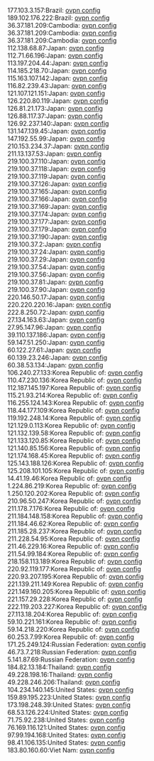 177.103.3.157:Brazil: [ovpn config](vpn/177_103_3_157.ovpn)  
189.102.176.222:Brazil: [ovpn config](vpn/189_102_176_222.ovpn)  
36.37.181.209:Cambodia: [ovpn config](vpn/36_37_181_209.ovpn)  
36.37.181.209:Cambodia: [ovpn config](vpn/36_37_181_209.ovpn)  
36.37.181.209:Cambodia: [ovpn config](vpn/36_37_181_209.ovpn)  
112.138.68.87:Japan: [ovpn config](vpn/112_138_68_87.ovpn)  
112.71.66.196:Japan: [ovpn config](vpn/112_71_66_196.ovpn)  
113.197.204.44:Japan: [ovpn config](vpn/113_197_204_44.ovpn)  
114.185.218.70:Japan: [ovpn config](vpn/114_185_218_70.ovpn)  
115.163.107.142:Japan: [ovpn config](vpn/115_163_107_142.ovpn)  
116.82.239.43:Japan: [ovpn config](vpn/116_82_239_43.ovpn)  
121.107.121.151:Japan: [ovpn config](vpn/121_107_121_151.ovpn)  
126.220.80.119:Japan: [ovpn config](vpn/126_220_80_119.ovpn)  
126.81.21.173:Japan: [ovpn config](vpn/126_81_21_173.ovpn)  
126.88.117.37:Japan: [ovpn config](vpn/126_88_117_37.ovpn)  
126.92.237.140:Japan: [ovpn config](vpn/126_92_237_140.ovpn)  
131.147.139.45:Japan: [ovpn config](vpn/131_147_139_45.ovpn)  
147.192.55.99:Japan: [ovpn config](vpn/147_192_55_99.ovpn)  
210.153.234.37:Japan: [ovpn config](vpn/210_153_234_37.ovpn)  
211.13.137.53:Japan: [ovpn config](vpn/211_13_137_53.ovpn)  
219.100.37.110:Japan: [ovpn config](vpn/219_100_37_110.ovpn)  
219.100.37.118:Japan: [ovpn config](vpn/219_100_37_118.ovpn)  
219.100.37.119:Japan: [ovpn config](vpn/219_100_37_119.ovpn)  
219.100.37.126:Japan: [ovpn config](vpn/219_100_37_126.ovpn)  
219.100.37.165:Japan: [ovpn config](vpn/219_100_37_165.ovpn)  
219.100.37.166:Japan: [ovpn config](vpn/219_100_37_166.ovpn)  
219.100.37.169:Japan: [ovpn config](vpn/219_100_37_169.ovpn)  
219.100.37.174:Japan: [ovpn config](vpn/219_100_37_174.ovpn)  
219.100.37.177:Japan: [ovpn config](vpn/219_100_37_177.ovpn)  
219.100.37.179:Japan: [ovpn config](vpn/219_100_37_179.ovpn)  
219.100.37.190:Japan: [ovpn config](vpn/219_100_37_190.ovpn)  
219.100.37.2:Japan: [ovpn config](vpn/219_100_37_2.ovpn)  
219.100.37.24:Japan: [ovpn config](vpn/219_100_37_24.ovpn)  
219.100.37.29:Japan: [ovpn config](vpn/219_100_37_29.ovpn)  
219.100.37.54:Japan: [ovpn config](vpn/219_100_37_54.ovpn)  
219.100.37.56:Japan: [ovpn config](vpn/219_100_37_56.ovpn)  
219.100.37.81:Japan: [ovpn config](vpn/219_100_37_81.ovpn)  
219.100.37.90:Japan: [ovpn config](vpn/219_100_37_90.ovpn)  
220.146.50.17:Japan: [ovpn config](vpn/220_146_50_17.ovpn)  
220.220.220.16:Japan: [ovpn config](vpn/220_220_220_16.ovpn)  
222.8.250.72:Japan: [ovpn config](vpn/222_8_250_72.ovpn)  
27.134.163.63:Japan: [ovpn config](vpn/27_134_163_63.ovpn)  
27.95.147.96:Japan: [ovpn config](vpn/27_95_147_96.ovpn)  
39.110.137.186:Japan: [ovpn config](vpn/39_110_137_186.ovpn)  
59.147.51.250:Japan: [ovpn config](vpn/59_147_51_250.ovpn)  
60.122.27.61:Japan: [ovpn config](vpn/60_122_27_61.ovpn)  
60.139.23.246:Japan: [ovpn config](vpn/60_139_23_246.ovpn)  
60.38.53.134:Japan: [ovpn config](vpn/60_38_53_134.ovpn)  
106.240.27.133:Korea Republic of: [ovpn config](vpn/106_240_27_133.ovpn)  
110.47.230.136:Korea Republic of: [ovpn config](vpn/110_47_230_136.ovpn)  
112.187.145.197:Korea Republic of: [ovpn config](vpn/112_187_145_197.ovpn)  
115.21.93.214:Korea Republic of: [ovpn config](vpn/115_21_93_214.ovpn)  
116.255.124.143:Korea Republic of: [ovpn config](vpn/116_255_124_143.ovpn)  
118.44.177.109:Korea Republic of: [ovpn config](vpn/118_44_177_109.ovpn)  
119.192.248.14:Korea Republic of: [ovpn config](vpn/119_192_248_14.ovpn)  
121.129.0.113:Korea Republic of: [ovpn config](vpn/121_129_0_113.ovpn)  
121.132.139.58:Korea Republic of: [ovpn config](vpn/121_132_139_58.ovpn)  
121.133.120.85:Korea Republic of: [ovpn config](vpn/121_133_120_85.ovpn)  
121.140.85.156:Korea Republic of: [ovpn config](vpn/121_140_85_156.ovpn)  
121.174.168.45:Korea Republic of: [ovpn config](vpn/121_174_168_45.ovpn)  
125.143.188.126:Korea Republic of: [ovpn config](vpn/125_143_188_126.ovpn)  
125.208.101.105:Korea Republic of: [ovpn config](vpn/125_208_101_105.ovpn)  
14.41.19.46:Korea Republic of: [ovpn config](vpn/14_41_19_46.ovpn)  
1.224.86.219:Korea Republic of: [ovpn config](vpn/1_224_86_219.ovpn)  
1.250.120.202:Korea Republic of: [ovpn config](vpn/1_250_120_202.ovpn)  
210.96.50.247:Korea Republic of: [ovpn config](vpn/210_96_50_247.ovpn)  
211.178.7.176:Korea Republic of: [ovpn config](vpn/211_178_7_176.ovpn)  
211.184.148.158:Korea Republic of: [ovpn config](vpn/211_184_148_158.ovpn)  
211.184.46.62:Korea Republic of: [ovpn config](vpn/211_184_46_62.ovpn)  
211.185.28.237:Korea Republic of: [ovpn config](vpn/211_185_28_237.ovpn)  
211.228.54.95:Korea Republic of: [ovpn config](vpn/211_228_54_95.ovpn)  
211.46.229.16:Korea Republic of: [ovpn config](vpn/211_46_229_16.ovpn)  
211.54.99.184:Korea Republic of: [ovpn config](vpn/211_54_99_184.ovpn)  
218.158.113.189:Korea Republic of: [ovpn config](vpn/218_158_113_189.ovpn)  
220.92.119.177:Korea Republic of: [ovpn config](vpn/220_92_119_177.ovpn)  
220.93.207.195:Korea Republic of: [ovpn config](vpn/220_93_207_195.ovpn)  
221.139.211.149:Korea Republic of: [ovpn config](vpn/221_139_211_149.ovpn)  
221.149.160.205:Korea Republic of: [ovpn config](vpn/221_149_160_205.ovpn)  
221.157.29.228:Korea Republic of: [ovpn config](vpn/221_157_29_228.ovpn)  
222.119.203.227:Korea Republic of: [ovpn config](vpn/222_119_203_227.ovpn)  
27.113.18.204:Korea Republic of: [ovpn config](vpn/27_113_18_204.ovpn)  
59.10.221.161:Korea Republic of: [ovpn config](vpn/59_10_221_161.ovpn)  
59.14.218.220:Korea Republic of: [ovpn config](vpn/59_14_218_220.ovpn)  
60.253.7.99:Korea Republic of: [ovpn config](vpn/60_253_7_99.ovpn)  
171.25.249.124:Russian Federation: [ovpn config](vpn/171_25_249_124.ovpn)  
46.73.7.218:Russian Federation: [ovpn config](vpn/46_73_7_218.ovpn)  
5.141.87.69:Russian Federation: [ovpn config](vpn/5_141_87_69.ovpn)  
184.82.13.184:Thailand: [ovpn config](vpn/184_82_13_184.ovpn)  
49.228.198.16:Thailand: [ovpn config](vpn/49_228_198_16.ovpn)  
49.228.246.206:Thailand: [ovpn config](vpn/49_228_246_206.ovpn)  
104.234.140.145:United States: [ovpn config](vpn/104_234_140_145.ovpn)  
159.89.195.223:United States: [ovpn config](vpn/159_89_195_223.ovpn)  
173.198.248.39:United States: [ovpn config](vpn/173_198_248_39.ovpn)  
68.53.126.224:United States: [ovpn config](vpn/68_53_126_224.ovpn)  
71.75.92.238:United States: [ovpn config](vpn/71_75_92_238.ovpn)  
76.169.116.121:United States: [ovpn config](vpn/76_169_116_121.ovpn)  
97.99.194.168:United States: [ovpn config](vpn/97_99_194_168.ovpn)  
98.41.106.135:United States: [ovpn config](vpn/98_41_106_135.ovpn)  
183.80.160.60:Viet Nam: [ovpn config](vpn/183_80_160_60.ovpn)  
